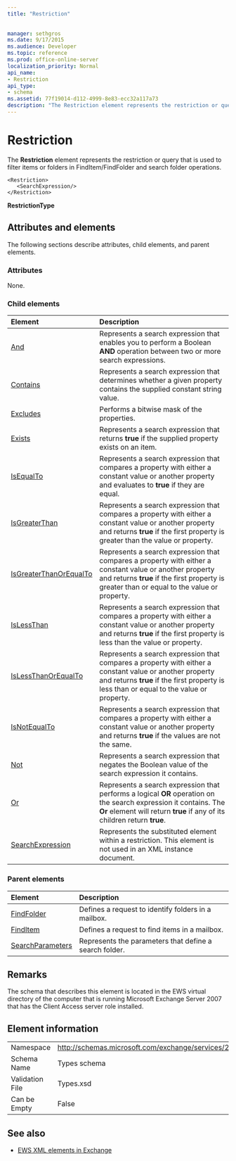 ```yaml
---
title: "Restriction"
 
 
manager: sethgros
ms.date: 9/17/2015
ms.audience: Developer
ms.topic: reference
ms.prod: office-online-server
localization_priority: Normal
api_name:
- Restriction
api_type:
- schema
ms.assetid: 77f19014-d112-4999-8e83-ecc32a117a73
description: "The Restriction element represents the restriction or query that is used to filter items or folders in FindItem/FindFolder and search folder operations."
---
```


# Restriction

The **Restriction** element represents the restriction or query that is used to filter items or folders in FindItem/FindFolder and search folder operations. 
  
```
<Restriction>
   <SearchExpression/>
</Restriction>
```

 **RestrictionType**
## Attributes and elements

The following sections describe attributes, child elements, and parent elements.
  
### Attributes

None.
  
### Child elements

|**Element**|**Description**|
|:-----|:-----|
|[And](and.md) <br/> |Represents a search expression that enables you to perform a Boolean **AND** operation between two or more search expressions.  <br/> |
|[Contains](contains.md) <br/> |Represents a search expression that determines whether a given property contains the supplied constant string value.  <br/> |
|[Excludes](excludes.md) <br/> |Performs a bitwise mask of the properties.  <br/> |
|[Exists](exists.md) <br/> |Represents a search expression that returns **true** if the supplied property exists on an item.  <br/> |
|[IsEqualTo](isequalto.md) <br/> |Represents a search expression that compares a property with either a constant value or another property and evaluates to **true** if they are equal.  <br/> |
|[IsGreaterThan](isgreaterthan.md) <br/> |Represents a search expression that compares a property with either a constant value or another property and returns **true** if the first property is greater than the value or property.  <br/> |
|[IsGreaterThanOrEqualTo](isgreaterthanorequalto.md) <br/> |Represents a search expression that compares a property with either a constant value or another property and returns **true** if the first property is greater than or equal to the value or property.  <br/> |
|[IsLessThan](islessthan.md) <br/> |Represents a search expression that compares a property with either a constant value or another property and returns **true** if the first property is less than the value or property.  <br/> |
|[IsLessThanOrEqualTo](islessthanorequalto.md) <br/> |Represents a search expression that compares a property with either a constant value or another property and returns **true** if the first property is less than or equal to the value or property.  <br/> |
|[IsNotEqualTo](isnotequalto.md) <br/> |Represents a search expression that compares a property with either a constant value or another property and returns **true** if the values are not the same.  <br/> |
|[Not](not.md) <br/> |Represents a search expression that negates the Boolean value of the search expression it contains.  <br/> |
|[Or](or.md) <br/> |Represents a search expression that performs a logical **OR** operation on the search expression it contains. The **Or** element will return **true** if any of its children return **true**.  <br/> |
|[SearchExpression](searchexpression.md) <br/> |Represents the substituted element within a restriction. This element is not used in an XML instance document.  <br/> |
   
### Parent elements

|**Element**|**Description**|
|:-----|:-----|
|[FindFolder](findfolder.md) <br/> |Defines a request to identify folders in a mailbox.  <br/> |
|[FindItem](finditem.md) <br/> |Defines a request to find items in a mailbox.  <br/> |
|[SearchParameters](searchparameters.md) <br/> |Represents the parameters that define a search folder.  <br/> |
   
## Remarks

The schema that describes this element is located in the EWS virtual directory of the computer that is running Microsoft Exchange Server 2007 that has the Client Access server role installed.
  
## Element information

|||
|:-----|:-----|
|Namespace  <br/> |http://schemas.microsoft.com/exchange/services/2006/types  <br/> |
|Schema Name  <br/> |Types schema  <br/> |
|Validation File  <br/> |Types.xsd  <br/> |
|Can be Empty  <br/> |False  <br/> |
   
## See also



- [EWS XML elements in Exchange](ews-xml-elements-in-exchange.md)

